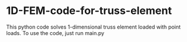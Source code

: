 # 1D-FEM-code-for-truss-element
This python code solves 1-dimensional truss element loaded with point loads.
To use the code, just run main.py
